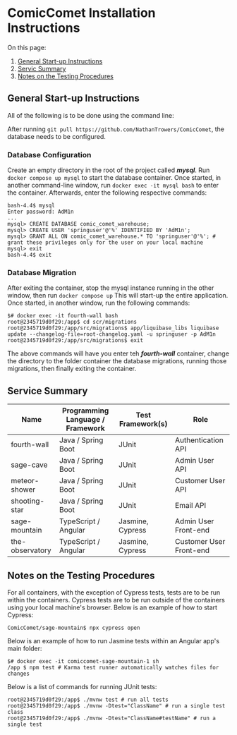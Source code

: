 # ComicComet Installation Instructions

On this page:

1. [General Start-up Instructions](#general-start-up-instructions)
2. [Servic Summary](#service-summary)
3. [Notes on the Testing Procedures](#notes-on-the-testing-procedures)

## General Start-up Instructions

All of the following is to be done using the command line:

After running `git pull https://github.com/NathanTrowers/ComicComet`, the database needs to be configured.

### Database Configuration

Create an empty directory in the root of the project called ***mysql***.
Run `docker compose up mysql` to start the database container. Once started, in another command-line window, run `docker exec -it mysql bash` to enter the container.  Afterwards, enter the following respective commands:

``` shell
bash-4.4$ mysql 
Enter password: AdM1n
...
mysql> CREATE DATABASE comic_comet_warehouse;
mysql> CREATE USER 'springuser'@'%' IDENTIFIED BY 'AdM1n';
mysql> GRANT ALL ON comic_comet_warehouse.* TO 'springuser'@'%'; # grant these privileges only for the user on your local machine
mysql> exit
bash-4.4$ exit
```

### Database Migration

After exiting the container, stop the mysql instance running in the other window, then run `docker compose up`  This will start-up the entire application.  Once started, in another window, run the following commands:

``` shell
$# docker exec -it fourth-wall bash
root@2345719d0f29:/app$ cd scr/migrations
root@2345719d0f29:/app/src/migrations$ app/liquibase_libs liquibase update --changelog-file=root-changelog.yaml -u springuser -p AdM1n
root@2345719d0f29:/app/src/migrations$ exit
```

The above commands will have you enter teh ***fourth-wall*** container, change the directory to the folder container the database migrations, running those migrations, then finally exiting the container.

## Service Summary

|Name           |Programming Language / Framework |Test Framework(s)  |Role                      |
|---------------|---------------------------------|-------------------|--------------------------|
|fourth-wall    |Java / Spring Boot               |JUnit              |Authentication API        |
|sage-cave      |Java / Spring Boot               |JUnit              |Admin User API            |
|meteor-shower  |Java / Spring Boot               |JUnit              |Customer User API         |
|shooting-star  |Java / Spring Boot               |JUnit              |Email API                 |
|sage-mountain  |TypeScript / Angular             |Jasmine, Cypress   |Admin User Front-end      |
|the-observatory|TypeScript / Angular             |Jasmine, Cypress   |Customer User Front-end   |

## Notes on the Testing Procedures

For all containers, with the exception of Cypress tests, tests are to be run within the containers.  Cypress tests are to be run outside of the containers using your local machine's browser.  Below is an example of how to start Cypress:

``` shell
ComicComet/sage-mountain$ npx cypress open
```

Below is an example of how to run Jasmine tests within an Angular app's main folder:

``` shell
$# docker exec -it comiccomet-sage-mountain-1 sh
/app $ npm test # Karma test runner automatically watches files for changes
```

Below is a list of commands for running JUnit tests:

``` docker
root@2345719d0f29:/app$ ./mvnw test # run all tests
root@2345719d0f29:/app$ ./mvnw -Dtest="ClassName" # run a single test class
root@2345719d0f29:/app$ ./mvnw -Dtest="ClassName#testName" # run a single test
```
